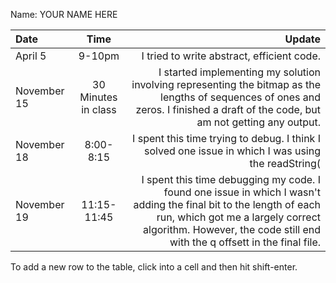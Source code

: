 Name: YOUR NAME HERE

| Date        |        Time         |                                                                                                                                                                                                                               Update |
|:------------|:-------------------:|-------------------------------------------------------------------------------------------------------------------------------------------------------------------------------------------------------------------------------------:|
| April 5     |       9-10pm        |                                                                                                                                                                                           I tried to write abstract, efficient code. |
| November 15 | 30 Minutes in class |                                                   I started implementing my solution involving representing the bitmap as the lengths of sequences of ones and zeros. I finished a draft of the code, but am not getting any output. |
| November 18 |      8:00-8:15      |                                                                                                                                   I spent this time trying to debug. I think I solved one issue in which I was using the readString( |
| November 19 |     11:15-11:45     | I spent this time debugging my code. I found one issue in which I wasn't adding the final bit to the length of each run, which got me a largely correct algorithm. However, the code still end with the q offsett in the final file. |



To add a new row to the table, click into a cell and then hit shift-enter.